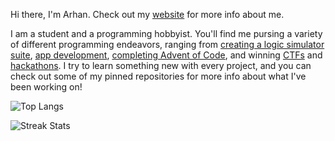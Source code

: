 Hi there, I'm Arhan. Check out my [website](https://arhan.sh) for more info about me.

I am a student and a programming hobbyist. You'll find me pursing a variety of different programming endeavors, ranging from [creating a logic simulator suite](https://github.com/ArhanChaudhary/NAND), [app development](https://github.com/ArhanChaudhary/TimeWeb), [completing Advent of Code](https://github.com/ArhanChaudhary/advent-of-code-2023), and winning [CTFs](https://ctftime.org/team/207689) and [hackathons](https://github.com/Leo7Deng/GitMe). I try to learn something new with every project, and you can check out some of my pinned repositories for more info about what I've been working on!

![Top Langs](https://github-readme-stats.vercel.app/api/top-langs/?username=ArhanChaudhary&layout=compact&hide=css,mdx)

![Streak Stats](https://github-readme-streak-stats.herokuapp.com/?user=ArhanChaudhary)
